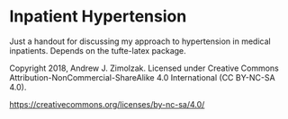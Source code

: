 Inpatient Hypertension
========

Just a handout for discussing my approach to hypertension in medical
inpatients. Depends on the tufte-latex package.

Copyright 2018, Andrew J. Zimolzak. Licensed under Creative Commons
Attribution-NonCommercial-ShareAlike 4.0 International (CC BY-NC-SA
4.0).

https://creativecommons.org/licenses/by-nc-sa/4.0/
